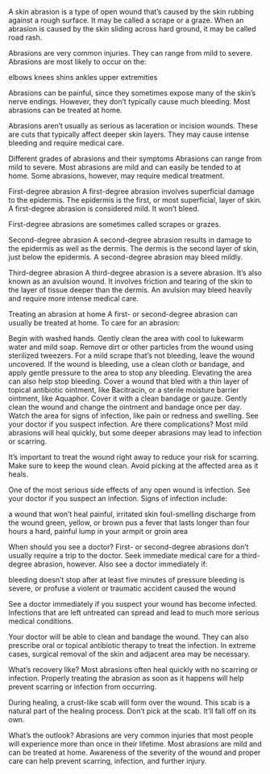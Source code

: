 A skin abrasion is a type of open wound that’s caused by the skin rubbing against a rough surface. It may be called a scrape or a graze. When an abrasion is caused by the skin sliding across hard ground, it may be called road rash.

Abrasions are very common injuries. They can range from mild to severe. Abrasions are most likely to occur on the:

elbows
knees
shins
ankles
upper extremities

Abrasions can be painful, since they sometimes expose many of the skin’s nerve endings. However, they don’t typically cause much bleeding. Most abrasions can be treated at home.

Abrasions aren’t usually as serious as laceration or incision wounds. These are cuts that typically affect deeper skin layers. They may cause intense bleeding and require medical care.

Different grades of abrasions and their symptoms
Abrasions can range from mild to severe. Most abrasions are mild and can easily be tended to at home. Some abrasions, however, may require medical treatment.

First-degree abrasion
A first-degree abrasion involves superficial damage to the epidermis. The epidermis is the first, or most superficial, layer of skin. A first-degree abrasion is considered mild. It won’t bleed.

First-degree abrasions are sometimes called scrapes or grazes.

Second-degree abrasion
A second-degree abrasion results in damage to the epidermis as well as the dermis. The dermis is the second layer of skin, just below the epidermis. A second-degree abrasion may bleed mildly.

Third-degree abrasion
A third-degree abrasion is a severe abrasion. It’s also known as an avulsion wound. It involves friction and tearing of the skin to the layer of tissue deeper than the dermis. An avulsion may bleed heavily and require more intense medical care.

Treating an abrasion at home
A first- or second-degree abrasion can usually be treated at home. To care for an abrasion:

Begin with washed hands.
Gently clean the area with cool to lukewarm water and mild soap. Remove dirt or other particles from the wound using sterilized tweezers.
For a mild scrape that’s not bleeding, leave the wound uncovered.
If the wound is bleeding, use a clean cloth or bandage, and apply gentle pressure to the area to stop any bleeding. Elevating the area can also help stop bleeding.
Cover a wound that bled with a thin layer of topical antibiotic ointment, like Bacitracin, or a sterile moisture barrier ointment, like Aquaphor. Cover it with a clean bandage or gauze. Gently clean the wound and change the ointment and bandage once per day.
Watch the area for signs of infection, like pain or redness and swelling. See your doctor if you suspect infection.
Are there complications?
Most mild abrasions will heal quickly, but some deeper abrasions may lead to infection or scarring.

It’s important to treat the wound right away to reduce your risk for scarring. Make sure to keep the wound clean. Avoid picking at the affected area as it heals.

One of the most serious side effects of any open wound is infection. See your doctor if you suspect an infection. Signs of infection include:

a wound that won’t heal
painful, irritated skin
foul-smelling discharge from the wound
green, yellow, or brown pus
a fever that lasts longer than four hours
a hard, painful lump in your armpit or groin area

When should you see a doctor?
First- or second-degree abrasions don’t usually require a trip to the doctor. Seek immediate medical care for a third-degree abrasion, however. Also see a doctor immediately if:

bleeding doesn’t stop after at least five minutes of pressure
bleeding is severe, or profuse
a violent or traumatic accident caused the wound

See a doctor immediately if you suspect your wound has become infected. Infections that are left untreated can spread and lead to much more serious medical conditions.

Your doctor will be able to clean and bandage the wound. They can also prescribe oral or topical antibiotic therapy to treat the infection. In extreme cases, surgical removal of the skin and adjacent area may be necessary.

What’s recovery like?
Most abrasions often heal quickly with no scarring or infection. Properly treating the abrasion as soon as it happens will help prevent scarring or infection from occurring.

During healing, a crust-like scab will form over the wound. This scab is a natural part of the healing process. Don’t pick at the scab. It’ll fall off on its own.

What’s the outlook?
Abrasions are very common injuries that most people will experience more than once in their lifetime. Most abrasions are mild and can be treated at home. Awareness of the severity of the wound and proper care can help prevent scarring, infection, and further injury.